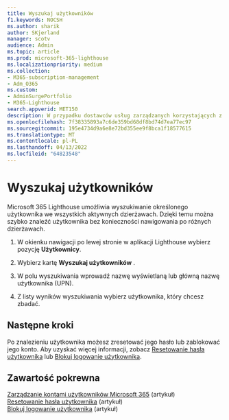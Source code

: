 ```yaml
---
title: Wyszukaj użytkowników
f1.keywords: NOCSH
ms.author: sharik
author: SKjerland
manager: scotv
audience: Admin
ms.topic: article
ms.prod: microsoft-365-lighthouse
ms.localizationpriority: medium
ms.collection:
- M365-subscription-management
- Adm_O365
ms.custom:
- AdminSurgePortfolio
- M365-Lighthouse
search.appverid: MET150
description: W przypadku dostawców usług zarządzanych korzystających z Microsoft 365 Lighthouse dowiedz się, jak wyszukiwać użytkowników.
ms.openlocfilehash: 7f38335893a7c6de359bd68df8bd74d7ea77ec97
ms.sourcegitcommit: 195e4734d9a6e8e72bd355ee9f8bca1f18577615
ms.translationtype: MT
ms.contentlocale: pl-PL
ms.lasthandoff: 04/13/2022
ms.locfileid: "64823548"
---
```

# <a name="search-for-users"></a>Wyszukaj użytkowników

Microsoft 365 Lighthouse umożliwia wyszukiwanie określonego użytkownika we wszystkich aktywnych dzierżawach. Dzięki temu można szybko znaleźć użytkownika bez konieczności nawigowania po różnych dzierżawach.

1. W okienku nawigacji po lewej stronie w aplikacji Lighthouse wybierz pozycję **Użytkownicy**.

2. Wybierz kartę **Wyszukaj użytkowników** .

3. W polu wyszukiwania wprowadź nazwę wyświetlaną lub główną nazwę użytkownika (UPN).

4. Z listy wyników wyszukiwania wybierz użytkownika, który chcesz zbadać.

## <a name="next-steps"></a>Następne kroki

Po znalezieniu użytkownika możesz zresetować jego hasło lub zablokować jego konto. Aby uzyskać więcej informacji, zobacz [Resetowanie hasła użytkownika](m365-lighthouse-reset-user-password.md) lub [Blokuj logowanie użytkownika](m365-lighthouse-block-user-signin.md).

## <a name="related-content"></a>Zawartość pokrewna

[Zarządzanie kontami użytkowników Microsoft 365](../enterprise/manage-microsoft-365-accounts.md) (artykuł)\
[Resetowanie hasła użytkownika](m365-lighthouse-reset-user-password.md) (artykuł)\
[Blokuj logowanie użytkownika](m365-lighthouse-block-user-signin.md) (artykuł)
